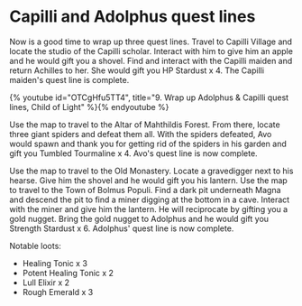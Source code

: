 # Capilli and Adolphus quest lines

Now is a good time to wrap up three quest lines. Travel to Capilli Village and
locate the studio of the Capilli scholar. Interact with him to give him an apple
and he would gift you a shovel. Find and interact with the Capilli maiden and
return Achilles to her. She would gift you HP Stardust x 4. The Capilli maiden's
quest line is complete.

{% youtube id="OTCgHfu5TT4", title="9. Wrap up Adolphus & Capilli quest lines, Child of Light" %}{% endyoutube %}

Use the map to travel to the Altar of Mahthildis Forest. From there, locate
three giant spiders and defeat them all. With the spiders defeated, Avo would
spawn and thank you for getting rid of the spiders in his garden and gift you
Tumbled Tourmaline x 4. Avo's quest line is now complete.

Use the map to travel to the Old Monastery. Locate a gravedigger next to his
hearse. Give him the shovel and he would gift you his lantern. Use the map to
travel to the Town of Bolmus Populi. Find a dark pit underneath Magna and
descend the pit to find a miner digging at the bottom in a cave. Interact with
the miner and give him the lantern. He will reciprocate by gifting you a gold
nugget. Bring the gold nugget to Adolphus and he would gift you Strength
Stardust x 6. Adolphus' quest line is now complete.

Notable loots:

-   Healing Tonic x 3
-   Potent Healing Tonic x 2
-   Lull Elixir x 2
-   Rough Emerald x 3
